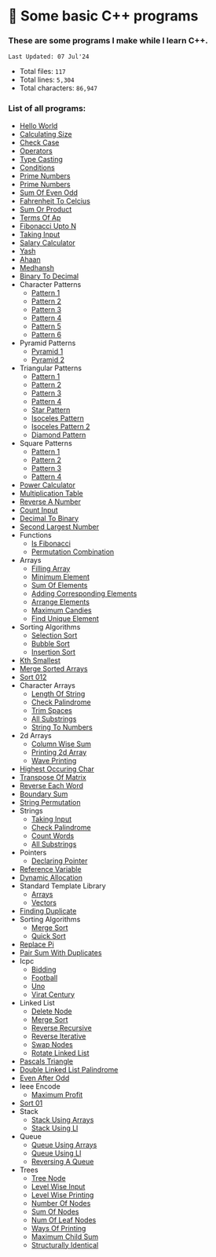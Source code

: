 # 🍵 Some basic C++ programs

### These are some programs I make while I learn C++.
`Last Updated: 07 Jul'24`

- Total files: `117`
- Total lines: `5,304`
- Total characters: `86,947`

### List of all programs:
  - [Hello World](1_hello_world/helloWorld.cpp)
  - [Calculating Size](2_calculating_size/addTwoNumbers.cpp)
  - [Check Case](3_check_case/checkCase.cpp)
  - [Operators](4_operators/operators.cpp)
  - [Type Casting](5_type_casting/typeCast.cpp)
  - [Conditions](6_conditions/conditions.cpp)
  - [Prime Numbers](7_prime_numbers/1_check_if_prime.cpp)
  - [Prime Numbers](7_prime_numbers/2_nth_prime.cpp)
  - [Sum Of Even Odd](8_sum_of_even_odd/evenodd.cpp)
  - [Fahrenheit To Celcius](9_fahrenheit_to_celcius/fah.cpp)
  - [Sum Or Product](10_sum_or_product/sumorpro.cpp)
  - [Terms Of Ap](11_terms_of_AP/terms.cpp)
  - [Fibonacci Upto N](12_fibonacci_upto_n/fibonacci.cpp)
  - [Taking Input](13_taking_input/takingInput.cpp)
  - [Salary Calculator](14_salary_calculator/salary.cpp)
  - [Yash](15_yash/yash.cpp)
  - [Ahaan](16_ahaan/ahaan.cpp)
  - [Medhansh](17_medhansh/medh.cpp)
  - [Binary To Decimal](18_binary_to_decimal/binary.cpp)
  - Character Patterns
    - [Pattern 1](19_character_patterns/1_pattern_1/1_pattern.cpp)
    - [Pattern 2](19_character_patterns/2_pattern_2/2_pattern.cpp)
    - [Pattern 3](19_character_patterns/3_pattern_3/3_pattern.cpp)
    - [Pattern 4](19_character_patterns/4_pattern_4/4_pattern.cpp)
    - [Pattern 5](19_character_patterns/5_pattern_5/5_pattern.cpp)
    - [Pattern 6](19_character_patterns/6_pattern_6/pattern6.cpp)
  - Pyramid Patterns
    - [Pyramid 1](20_pyramid_patterns/1_pyramid_1/pyramid.cpp)
    - [Pyramid 2](20_pyramid_patterns/2_pyramid_2/pyramid2.cpp)
  - Triangular Patterns
    - [Pattern 1](21_triangular_patterns/1_pattern_1/pattern1.cpp)
    - [Pattern 2](21_triangular_patterns/2_pattern_2/pattern2.cpp)
    - [Pattern 3](21_triangular_patterns/3_pattern_3/pattern3.cpp)
    - [Pattern 4](21_triangular_patterns/4_pattern_4/pattern4.cpp)
    - [Star Pattern](21_triangular_patterns/5_star_pattern/star.cpp)
    - [Isoceles Pattern](21_triangular_patterns/6_isoceles_pattern/isoceles.cpp)
    - [Isoceles Pattern 2](21_triangular_patterns/7_isoceles_pattern_2/isoceles2.cpp)
    - [Diamond Pattern](21_triangular_patterns/8_diamond_pattern/diamond.cpp)
  - Square Patterns
    - [Pattern 1](22_square_patterns/1_pattern_1/pattern1.cpp)
    - [Pattern 2](22_square_patterns/2_pattern_2/pattern2.cpp)
    - [Pattern 3](22_square_patterns/3_pattern_3/pattern3.cpp)
    - [Pattern 4](22_square_patterns/4_pattern_4/pattern4.cpp)
  - [Power Calculator](23_power_calculator/power.cpp)
  - [Multiplication Table](24_multiplication_table/table.cpp)
  - [Reverse A Number](25_reverse_a_number/reverse.cpp)
  - [Count Input](26_count_input/count.cpp)
  - [Decimal To Binary](27_decimal_to_binary/decimal.cpp)
  - [Second Largest Number](28_second_largest_number/second.cpp)
  - Functions
    - [Is Fibonacci](29_functions/1_is_fibonacci/fibonacci.cpp)
    - [Permutation Combination](29_functions/2_permutation_combination/pnc.cpp)
  - Arrays
    - [Filling Array](30_arrays/1_filling_array/filling_array.cpp)
    - [Minimum Element](30_arrays/2_minimum_element/min_ele.cpp)
    - [Sum Of Elements](30_arrays/3_sum_of_elements/sum.cpp)
    - [Adding Corresponding Elements](30_arrays/4_adding_corresponding_elements/add.cpp)
    - [Arrange Elements](30_arrays/5_arrange_elements/arrange.cpp)
    - [Maximum Candies](30_arrays/6_maximum_candies/candies.cpp)
    - [Find Unique Element](30_arrays/7_find_unique_element/unique.cpp)
  - Sorting Algorithms
    - [Selection Sort](31_sorting_algorithms/1_selection_sort/selection_sort.cpp)
    - [Bubble Sort](31_sorting_algorithms/2_bubble_sort/bubble_sort.cpp)
    - [Insertion Sort](31_sorting_algorithms/3_insertion_sort/insertion_sort.cpp)
  - [Kth Smallest](32_kth_smallest/kth_smallest.cpp)
  - [Merge Sorted Arrays](33_merge_sorted_arrays/merge.cpp)
  - [Sort 012](34_sort_012/sort_012.cpp)
  - Character Arrays
    - [Length Of String](35_character_arrays/1_length_of_string/length.cpp)
    - [Check Palindrome](35_character_arrays/2_check_palindrome/palindrome.cpp)
    - [Trim Spaces](35_character_arrays/3_trim_spaces/trim.cpp)
    - [All Substrings](35_character_arrays/4_all_substrings/substrings.cpp)
    - [String To Numbers](35_character_arrays/5_string_to_numbers/string_to_numbers.cpp)
  - 2d Arrays
    - [Column Wise Sum](36_2d_arrays/1_column_wise_sum/colsum.cpp)
    - [Printing 2d Array](36_2d_arrays/2_printing_2d_array/print.cpp)
    - [Wave Printing](36_2d_arrays/3_wave_printing/wave.cpp)
  - [Highest Occuring Char](37_highest_occuring_char/highest.cpp)
  - [Transpose Of Matrix](38_transpose_of_matrix/transpose.cpp)
  - [Reverse Each Word](39_reverse_each_word/reverse.cpp)
  - [Boundary Sum](40_boundary_sum/sum.cpp)
  - [String Permutation](41_string_permutation/permutation.cpp)
  - Strings
    - [Taking Input](42_strings/1_taking_input/input.cpp)
    - [Check Palindrome](42_strings/2_check_palindrome/palindrome.cpp)
    - [Count Words](42_strings/3_count_words/words.cpp)
    - [All Substrings](42_strings/4_all_substrings/substr.cpp)
  - Pointers
    - [Declaring Pointer](43_pointers/1_declaring_pointer/pointer.cpp)
  - [Reference Variable](44_reference_variable/ref.cpp)
  - [Dynamic Allocation](45_dynamic_allocation/dynamic.cpp)
  - Standard Template Library
    - [Arrays](46_standard_template_library/1_arrays/arrays.cpp)
    - [Vectors](46_standard_template_library/2_vectors/vector.cpp)
  - [Finding Duplicate](47_finding_duplicate/duplicate.cpp)
  - Sorting Algorithms
    - [Merge Sort](48_sorting_algorithms/1_merge_sort/merge_sort.cpp)
    - [Quick Sort](48_sorting_algorithms/2_quick_sort/quick_sort.cpp)
  - [Replace Pi](49_replace_pi/replace.cpp)
  - [Pair Sum With Duplicates](50_pair_sum_with_duplicates/pairsum.cpp)
  - Icpc
    - [Bidding](51_icpc/2_bidding/bidding.cpp)
    - [Football](51_icpc/3_football/football.cpp)
    - [Uno](51_icpc/4_uno/uno.cpp)
    - [Virat Century](51_icpc/5_virat_century/virat.cpp)
  - Linked List
    - [Delete Node](52_linked_list/1_delete_node/del.cpp)
    - [Merge Sort](52_linked_list/2_merge_sort/merge_sort_ll.cpp)
    - [Reverse Recursive](52_linked_list/3_reverse_recursive/reverse_rec.cpp)
    - [Reverse Iterative](52_linked_list/4_reverse_iterative/reverse_iter.cpp)
    - [Swap Nodes](52_linked_list/5_swap_nodes/swap_nodes.cpp)
    - [Rotate Linked List](52_linked_list/6_rotate_linked_list/rotate.cpp)
  - [Pascals Triangle](52_pascals_triangle/pascals.cpp)
  - [Double Linked List Palindrome](53_double_linked_list_palindrome/palindrome.cpp)
  - [Even After Odd](54_even_after_odd/even_after_odd.cpp)
  - Ieee Encode
    - [Maximum Profit](55_ieee_encode/2_maximum_profit/maxprofit.cpp)
  - [Sort 01](56_sort_01/sort_01.cpp)
  - Stack
    - [Stack Using Arrays](57_stack/1_stack_using_arrays/stack_array.cpp)
    - [Stack Using Ll](57_stack/2_stack_using_ll/stack_ll.cpp)
  - Queue
    - [Queue Using Arrays](58_queue/1_queue_using_arrays/queue_arrays.cpp)
    - [Queue Using Ll](58_queue/2_queue_using_ll/queue_ll.cpp)
    - [Reversing A Queue](58_queue/3_reversing_a_queue/reverse_queue.cpp)
  - Trees
    - [Tree Node](59_trees/1_tree_node/TreeUse.cpp)
    - [Level Wise Input](59_trees/2_level_wise_input/TreeInput.cpp)
    - [Level Wise Printing](59_trees/3_level_wise_printing/TreePrint.cpp)
    - [Number Of Nodes](59_trees/4_number_of_nodes/number_of_nodes.cpp)
    - [Sum Of Nodes](59_trees/5_sum_of_nodes/sum_of_nodes.cpp)
    - [Num Of Leaf Nodes](59_trees/6_num_of_leaf_nodes/count_leaf_nodes.cpp)
    - [Ways Of Printing](59_trees/7_ways_of_printing/printing_tree.cpp)
    - [Maximum Child Sum](59_trees/8_maximum_child_sum/maximum_child_sum.cpp)
    - [Structurally Identical](59_trees/9_structurally_identical/structurally_identical.cpp)

